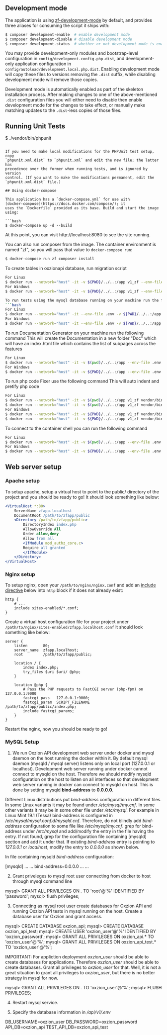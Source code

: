 ## Development mode

The application is using [zf-development-mode](https://github.com/zfcampus/zf-development-mode)
by default, and provides three aliases for consuming the script it ships with:

```bash
$ composer development-enable  # enable development mode
$ composer development-disable # disable development mode
$ composer development-status  # whether or not development mode is enabled
```

You may provide development-only modules and bootstrap-level configuration in
`config/development.config.php.dist`, and development-only application
configuration in `config/autoload/development.local.php.dist`. Enabling
development mode will copy these files to versions removing the `.dist` suffix,
while disabling development mode will remove those copies.

Development mode is automatically enabled as part of the skeleton installation process. 
After making changes to one of the above-mentioned `.dist` configuration files you will
either need to disable then enable development mode for the changes to take effect,
or manually make matching updates to the `.dist`-less copies of those files.

## Running Unit Tests

$ ./vendor/bin/phpunit
```

If you need to make local modifications for the PHPUnit test setup, copy
`phpunit.xml.dist` to `phpunit.xml` and edit the new file; the latter has
precedence over the former when running tests, and is ignored by version
control. (If you want to make the modifications permanent, edit the
`phpunit.xml.dist` file.)

## Using docker-compose

This application has a `docker-compose.yml` for use with
[docker-compose](https://docs.docker.com/compose/); it
uses the `Dockerfile` provided as its base. Build and start the image using:

```bash
$ docker-compose up -d --build
```

At this point, you can visit http://localhost:8080 to see the site running.

You can also run composer from the image. The container environment is named
"zf", so you will pass that value to `docker-compose run`:

```bash
$ docker-compose run zf composer install
```
To create tables in oxzionapi database, run migration script
```bash
For Linux
$ docker run --network="host" -it -v ${PWD}/../..:/app v1_zf --env-file .env ./migrations migrate
For Windows
$ docker run --network="host" -it -v ${PWD}/../..:/app v1_zf --env-file .env  ./migrations migrate

To run tests using the mysql database running on your machine run the following command
```bash
For Linux
$ docker run --network="host" -it --env-file .env -v ${PWD}/../..:/app v1_zf --env-file .env ./phpunit
For Windows
$ docker run --network="host" -it --env-file .env -v ${PWD}/../..:/app v1_zf --env-file .env ./phpunit
```
To run Documentation Generator on your machine run the following command
This will create the Documentation in a new folder "Doc" which will have an index.html file which contains the list of subpages across the features
```bash
For Linux
$ docker run --network="host" -it -v $(pwd)/../..:/app --env-file .env v1_zf phpdoc
For Windows
$ docker run --network="host" -it -v ${PWD}/../..:/app --env-file .env v1_zf phpdoc
```
To run php code Fixer use the following command
This will auto indent and pretify php code
```bash
For Linux
$ docker run --network="host" -it -v $(pwd)/../..:/app v1_zf vendor/bin/php-cs-fixer fix ./module
$ docker run --network="host" -it -v $(pwd)/../..:/app v1_zf vendor/bin/php-cs-fixer fix ./lib
For Windows
$ docker run --network="host" -it -v ${PWD}/../..:/app v1_zf vendor/bin/php-cs-fixer fix ./module
$ docker run --network="host" -it -v ${PWD}/../..:/app v1_zf vendor/bin/php-cs-fixer fix ./lib
```


To connect to the container shell you can run the following command
```bash
For Linux
$ docker run --network="host" -it -v $(pwd)/../..:/app --env-file .env v1_zf bash
For Windows
$ docker run --network="host" -it -v ${PWD}/../..:/app --env-file .env v1_zf bash
```

## Web server setup

### Apache setup

To setup apache, setup a virtual host to point to the public/ directory of the
project and you should be ready to go! It should look something like below:

```apache
<VirtualHost *:80>
    ServerName zfapp.localhost
    DocumentRoot /path/to/zfapp/public
    <Directory /path/to/zfapp/public>
        DirectoryIndex index.php
        AllowOverride All
        Order allow,deny
        Allow from all
        <IfModule mod_authz_core.c>
        Require all granted
        </IfModule>
    </Directory>
</VirtualHost>
```

### Nginx setup

To setup nginx, open your `/path/to/nginx/nginx.conf` and add an
[include directive](http://nginx.org/en/docs/ngx_core_module.html#include) below
into `http` block if it does not already exist:

```nginx
http {
    # ...
    include sites-enabled/*.conf;
}
```


Create a virtual host configuration file for your project under `/path/to/nginx/sites-enabled/zfapp.localhost.conf`
it should look something like below:

```nginx
server {
    listen       80;
    server_name  zfapp.localhost;
    root         /path/to/zfapp/public;

    location / {
        index index.php;
        try_files $uri $uri/ @php;
    }

    location @php {
        # Pass the PHP requests to FastCGI server (php-fpm) on 127.0.0.1:9000
        fastcgi_pass   127.0.0.1:9000;
        fastcgi_param  SCRIPT_FILENAME /path/to/zfapp/public/index.php;
        include fastcgi_params;
    }
}
```

Restart the nginx, now you should be ready to go!


### MySQL Setup

1) We run Oxzion API development web server under docker and mysql daemon on the host running the docker within it. By default mysql daemon (mysqld / mysql server) listens only on local port (127.0.0.1 or localhost). Development web server running under docker cannot connect to mysqld on the host. Therefore we should modify mysqld configuration on the host to listen on all interfaces so that development web server running in docker can connect to mysqld on host. This is done by setting mysqld **bind-address** to **0.0.0.0**.

Different Linux distributions put *bind-address* configuration in different files. In some Linux variants it may be found under */etc/mysql/my.cnf*. In some other variants it may be in some other file under */etc/mysql*. For example in Linux Mint 19.1 (Tessa) bind-address is configured in */etc/mysql/mysql.conf.d/mysqld.cnf*. Therefore, do not blindly add *bind-address* configuration to some file like */etc/mysql/my.cnf*. grep for bind-address under */etc/mysql* and add/modify the entry in the file having the entry. If not found, grep for the configuration file containing [mysqld] section and add it under that. If existing *bind-address* entry is pointing to *127.0.0.1* or *localhost*, modify the entry to *0.0.0.0* as shown below.

In file containing mysqld *bind-address* configuration:

[mysqld]
...
...
bind-address=0.0.0.0
...
...

2) Grant priveleges to mysql root user connecting from docker to host through mysql command line

mysql> GRANT ALL PRIVILEGES ON *.* TO 'root'@'%' IDENTIFIED BY 'password';
mysql> flush privileges;

3) Connecting as mysql root user create databases for Oxzion API and running Oxzion API tests in mysql running on the host. Create a database user for Oxzion and grant access.

mysql> CREATE DATABASE oxzion_api;
mysql> CREATE DATABASE oxzion_api_test;
mysql> CREATE USER 'oxzion_user'@'%' IDENTIFIED BY 'oxzion_password';
mysql> GRANT ALL PRIVILEGES ON oxzion_api.* TO 'oxzion_user'@'%';
mysql> GRANT ALL PRIVILEGES ON oxzion_api_test.* TO 'oxzion_user'@'%';

IMPORTANT: For appliction deployment *oxzion_user* should be able to create databases for applications. Therefore *oxzion_user* should be able to create databases. Grant all privileges to *oxzion_user* for that. Well, it is not a great situation to grant all privileges to *oxzion_user*, but there is no better strategy in mysql for now.

mysql> GRANT ALL PRIVILEGES ON *.* TO 'oxzion_user'@'%';
mysql> FLUSH PRIVILEGES;

4) Restart mysql service.

5) Specify the database information in */api/v1/.env*

DB_USERNAME=oxzion_user
DB_PASSWORD=oxzion_password
API_DB=oxzion_api
TEST_API_DB=oxzion_api_test

